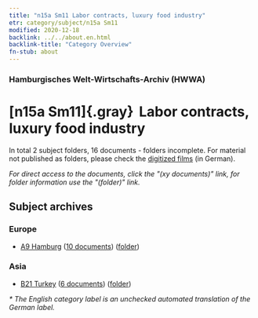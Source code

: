 ```yaml
---
title: "n15a Sm11 Labor contracts, luxury food industry"
etr: category/subject/n15a Sm11
modified: 2020-12-18
backlink: ../../about.en.html
backlink-title: "Category Overview"
fn-stub: about
---
```


### Hamburgisches Welt-Wirtschafts-Archiv (HWWA)
# [n15a Sm11]{.gray}&#8201; Labor contracts, luxury food industry&#160; 





In total 2 subject folders, 16 documents - folders incomplete.
For material not published as folders, please check the [digitized films](/film/h1_sh) (in German).

_For direct access to the documents, click the "(xy documents)" link, for folder information use the "(folder)" link._

## Subject archives



### Europe

- [A9 Hamburg](../../../geo/about.en.html#A9) (<a href="https://dfg-viewer.de/show/?tx_dlf[id]=https://pm20.zbw.eu/mets/sh/1409xx/140905/1452xx/145215/public.mets.en.xml" target="_blank">10 documents</a>) ([folder](http://purl.org/pressemappe20/folder/sh/140905,145215))

### Asia

- [B21 Turkey](../../../geo/about.en.html#B21) (<a href="https://dfg-viewer.de/show/?tx_dlf[id]=https://pm20.zbw.eu/mets/sh/1411xx/141111/1452xx/145215/public.mets.en.xml" target="_blank">6 documents</a>) ([folder](http://purl.org/pressemappe20/folder/sh/141111,145215))


_* The English category label is an unchecked automated translation of the German label._


